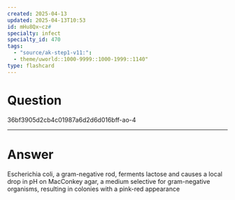 ```yaml
---
created: 2025-04-13
updated: 2025-04-13T10:53
id: mHu8Qx~cz#
specialty: infect
specialty_id: 470
tags:
  - "source/ak-step1-v11:": 
  - theme/uworld::1000-9999::1000-1999::1140"
type: flashcard
---
```


# Question
36bf3905d2cb4c01987a6d2d6d016bff-ao-4

---

# Answer
Escherichia coli, a gram-negative rod, ferments lactose and causes a local drop in pH on MacConkey agar, a medium selective for gram-negative organisms, resulting in colonies with a pink-red appearance
